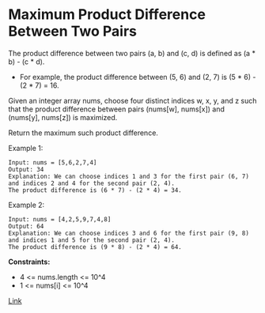 # Maximum Product Difference Between Two Pairs

The product difference between two pairs (a, b) and (c, d) is defined as (a * b) - (c * d).

- For example, the product difference between (5, 6) and (2, 7) is (5 * 6) - (2 * 7) = 16.

Given an integer array nums, choose four distinct indices w, x, y, and z such that the product difference between
pairs (nums[w], nums[x]) and (nums[y], nums[z]) is maximized.

Return the maximum such product difference.

Example 1:

```
Input: nums = [5,6,2,7,4]
Output: 34
Explanation: We can choose indices 1 and 3 for the first pair (6, 7) and indices 2 and 4 for the second pair (2, 4).
The product difference is (6 * 7) - (2 * 4) = 34.
```

Example 2:

```
Input: nums = [4,2,5,9,7,4,8]
Output: 64
Explanation: We can choose indices 3 and 6 for the first pair (9, 8) and indices 1 and 5 for the second pair (2, 4).
The product difference is (9 * 8) - (2 * 4) = 64.
```

**Constraints:**

- 4 <= nums.length <= 10^4
- 1 <= nums[i] <= 10^4

[Link](https://leetcode.com/problems/maximum-product-difference-between-two-pairs/)